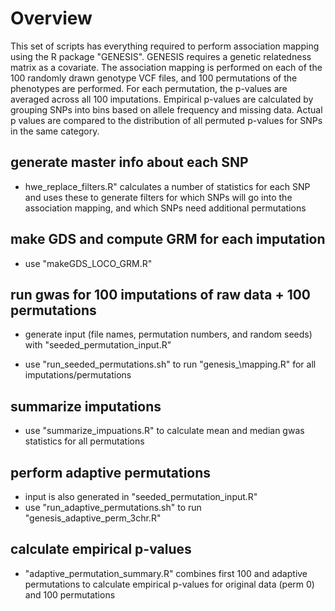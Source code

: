 # Overview

This set of scripts has everything required to perform association
mapping using the R package "GENESIS". GENESIS requires a genetic
relatedness matrix as a covariate. The association mapping is
performed on each of the 100 randomly drawn genotype VCF files, and
100 permutations of the phenotypes are performed. For each
permutation, the p-values are averaged across all 100
imputations. Empirical p-values are calculated by grouping SNPs into
bins based on allele frequency and missing data. Actual p values are
compared to the distribution of all permuted p-values for SNPs in the
same category.

## generate master info about each SNP

* hwe\_replace\_filters.R" calculates a number of statistics for each
SNP and uses these to generate filters for which SNPs will go into the
association mapping, and which SNPs need additional permutations

## make GDS and compute GRM for each imputation

* use "makeGDS\_LOCO\_GRM.R"

## run gwas for 100 imputations of raw data + 100 permutations

* generate input (file names, permutation numbers, and random seeds)
with "seeded\_permutation\_input.R"

 * use "run\_seeded\_permutations.sh" to run "genesis\_\mapping.R" for
 all imputations/permutations

## summarize imputations

* use "summarize_impuations.R" to calculate mean and median gwas statistics for
  all permutations

## perform adaptive permutations

* input is also generated in "seeded\_permutation\_input.R"
* use "run\_adaptive\_permutations.sh" to run "genesis\_adaptive\_perm\_3chr.R"

## calculate empirical p-values

* "adaptive\_permutation\_summary.R" combines first 100 and adaptive
  permutations to calculate empirical p-values for original data (perm
  0) and 100 permutations
